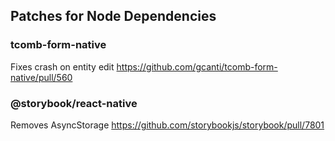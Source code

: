 ## Patches for Node Dependencies

### tcomb-form-native

Fixes crash on entity edit
https://github.com/gcanti/tcomb-form-native/pull/560

### @storybook/react-native

Removes AsyncStorage
https://github.com/storybookjs/storybook/pull/7801
